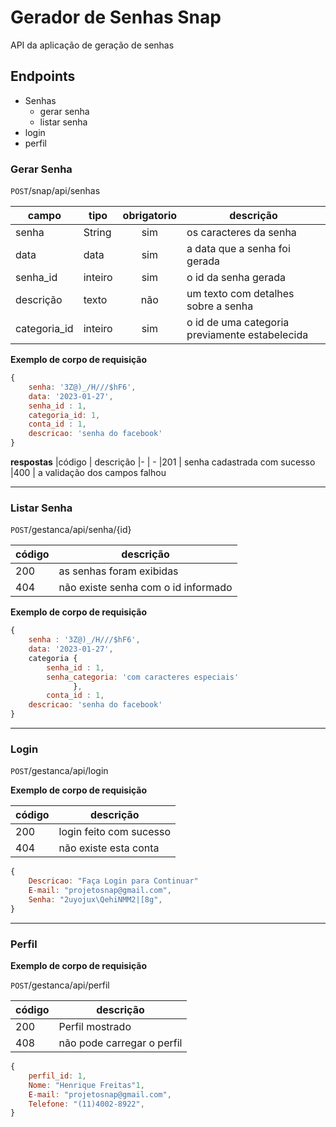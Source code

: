 # Gerador de Senhas Snap

API da aplicação de geração de senhas

## Endpoints

- Senhas
    - gerar senha
    - listar senha
- login
- perfil

### Gerar Senha

`POST`/snap/api/senhas

| campo | tipo | obrigatorio | descrição
|-------|------|:-------------:|-----
| senha | String | sim | os caracteres da senha
| data | data | sim | a data que a senha foi gerada
| senha_id | inteiro | sim | o id da senha gerada
| descrição | texto | não | um texto com detalhes sobre a senha
|categoria_id| inteiro| sim| o id de uma categoria previamente estabelecida

**Exemplo de corpo de requisição**
    
```js
{
    senha: '3Z@)_/H///$hF6',
    data: '2023-01-27',
    senha_id : 1,
    categoria_id: 1,
    conta_id : 1,
    descricao: 'senha do facebook'
}
```

**respostas**
|código | descrição
|- | -
|201 | senha cadastrada com sucesso
|400 |  a validação dos campos falhou

---
### Listar Senha

`POST`/gestanca/api/senha/{id}


|código | descrição
|- | -
|200 | as senhas foram exibidas
|404 | não existe senha com o id informado

**Exemplo de corpo de requisição**
```js
{
    senha : '3Z@)_/H///$hF6',
    data: '2023-01-27',
    categoria {
        senha_id : 1,
        senha_categoria: 'com caracteres especiais'
              },
        conta_id : 1,
    descricao: 'senha do facebook'
}
```
---

### Login
`POST`/gestanca/api/login

**Exemplo de corpo de requisição**


|código | descrição
|- | -
|200 | login feito com sucesso
|404 | não existe esta conta

```js
{
    Descricao: "Faça Login para Continuar"
    E-mail: "projetosnap@gmail.com",
    Senha: "2uyojux\QehiNMM2|[8g",
}
```

---
### Perfil

**Exemplo de corpo de requisição**


`POST`/gestanca/api/perfil

|código | descrição
|- | -
|200 | Perfil mostrado
|408 | não pode carregar o perfil


```js
{
    perfil_id: 1,
    Nome: "Henrique Freitas"1,
    E-mail: "projetosnap@gmail.com",
    Telefone: "(11)4002-8922",
}
```
